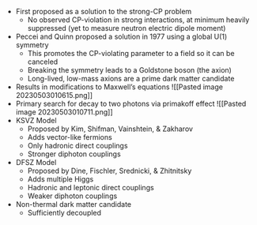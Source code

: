
 - First proposed as a solution to the strong-CP problem
	 - No observed CP-violation in strong interactions, at minimum heavily suppressed (yet to measure neutron electric dipole moment)
 - Peccei and Quinn proposed a solution in 1977 using a global U(1) symmetry
	 - This promotes the CP-violating parameter to a field so it can be canceled
	 - Breaking the symmetry leads to a Goldstone boson (the axion)
	 - Long-lived, low-mass axions are a prime dark matter candidate
 - Results in modifications to Maxwell’s equations
 ![[Pasted image 20230503010615.png]]
 - Primary search for decay to two photons via primakoff effect
 ![[Pasted image 20230503010711.png]]
  - KSVZ Model
	-   Proposed by Kim, Shifman, Vainshtein, & Zakharov
	-   Adds vector-like fermions
	-   Only hadronic direct couplings
	-   Stronger diphoton couplings
- DFSZ Model
	-   Proposed by Dine, Fischler, Srednicki, & Zhitnitsky
	-   Adds multiple Higgs
	-   Hadronic and leptonic direct couplings
	-   Weaker diphoton couplings
- Non-thermal dark matter candidate
	- Sufficiently decoupled